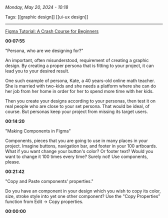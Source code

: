 
*Monday, May 20, 2024 - 10:18*

Tags: [[graphic design]] [[ui-ux design]]

---

[Figma Tutorial: A Crash Course for Beginners](https://www.youtube.com/watch?v=IOVFRMuPeVQ)


**00:07:55**

"Persona, who are we designing for?"

An important, often misunderstood, requirement of creating a graphic design. By creating a proper persona that is fitting to your project, it can lead you to your desired result.

One such example of persona, Kate, a 40 years-old online math teacher. She is married with two-kids and she needs a platform where she can do her job from her home in order for her to spend more time with her kids.

Then you create your designs according to your personas, then test it on real people who are close to your set persona. That would be ideal, of course. But personas keep your project from missing its target users.


**00:14:20**

"Making Components in Figma"

Components, pieces that you are going to use in many places in your project. Imagine buttons, navigation bar, and footer in your 100 artboards. What if you want change your button's color? Or footer text? Would you want to change it 100 times every time? Surely not! Use components, please.


**00:21:42**

"Copy and Paste components' properties."

Do you have an component in your design which you wish to copy its color, size, stroke style into yet one other component? Use the "Copy Properties" function from Edit → Copy properties.


**00:00:00**

